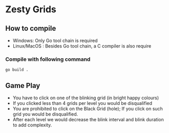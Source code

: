 # Zesty Grids

## How to compile 

* Windows: Only Go tool chain is required
* Linux/MacOS : Besides Go tool chain, a C compiler is also require

### Compile with following command
```
go build .
```

## Game Play

- You have to click on one of the blinking grid (in bright happy colours)
- If you clicked less than 4 grids per level you would be disqualified
- You are prohibited to click on the Black Grid (hole); If you click on such grid you would be disqualified.
- After each level we would decrease the blink interval and blink duration to add complexity.